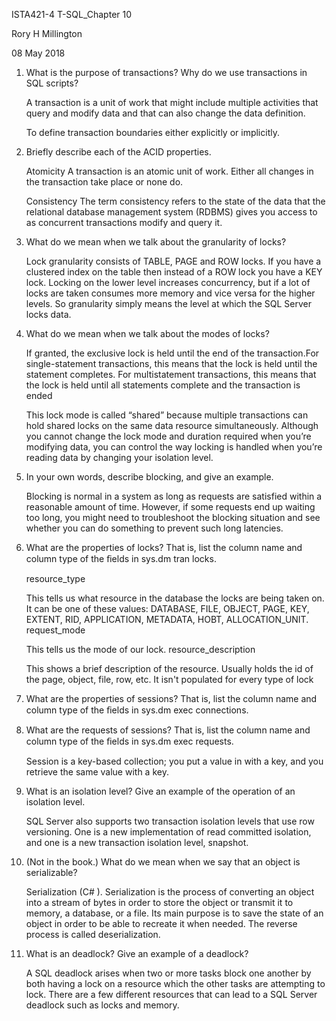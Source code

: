 ISTA421-4 T-SQL_Chapter 10

Rory H Millington

08 May 2018


1. What is the purpose of transactions? Why do we use transactions in SQL scripts?

	A transaction is a unit of work that might include multiple activities that query and modify data and that can also change the data definition.

	To define transaction boundaries either explicitly or implicitly.

2. Briefly describe each of the ACID properties.

	Atomicity A transaction is an atomic unit of work. Either all changes in the transaction take place or none do.

	Consistency The term consistency refers to the state of the data that the relational database management system (RDBMS) gives you access to as concurrent transactions modify and query it.

	
3. What do we mean when we talk about the granularity of locks?
	
	Lock granularity consists of TABLE, PAGE and ROW locks. If you have a clustered index on the table then instead of a ROW lock you have a KEY lock. Locking on the lower level increases concurrency, but if a lot of locks are taken consumes more memory and vice versa for the higher levels. So granularity simply means the level at which the SQL Server locks data.
	
4. What do we mean when we talk about the modes of locks?
	
	If granted, the exclusive lock is held until the end of the transaction.For single-statement transactions, this means that the lock is held until the statement completes. For multistatement transactions, this means that the lock is held until all statements complete and the transaction is ended

	This lock mode is called “shared” because multiple transactions can hold shared locks on the same data resource simultaneously. Although you cannot change the lock mode and duration required when you’re modifying data, you can control the way locking is handled when you’re reading data by changing your isolation level.

5. In your own words, describe blocking, and give an example.

	Blocking is normal in a system as long as requests are satisfied within a reasonable amount of time. However, if some requests end up waiting too long, you might need to troubleshoot the blocking situation and see whether you can do something to prevent such long latencies.


6. What are the properties of locks? That is, list the column name and column type of the ﬁelds in sys.dm tran locks.

	resource_type

	This tells us what resource in the database the locks are being taken on. It can be one of these values: DATABASE, FILE, OBJECT, PAGE, KEY, EXTENT, RID, APPLICATION, METADATA, HOBT, ALLOCATION_UNIT.
	request_mode

	This tells us the mode of our lock.
	resource_description

	This shows a brief description of the resource. Usually holds the id of the page, object, file, row, etc. It isn't populated for every type of lock
	

7. What are the properties of sessions? That is, list the column name and column type of the ﬁelds in sys.dm exec connections.


8. What are the requests of sessions? That is, list the column name and column type of the ﬁelds in sys.dm exec requests.
	
	Session is a key-based collection; you put a value in with a key, and you retrieve the same value with a key.

9. What is an isolation level? Give an example of the operation of an isolation level.

	SQL Server also supports two transaction isolation levels that use row versioning. One is a new implementation of read committed isolation, and one is a new transaction isolation level, snapshot.

10. (Not in the book.) What do we mean when we say that an object is serializable?

	Serialization (C# ). Serialization is the process of converting an object into a stream of bytes in order to store the object or transmit it to memory, a database, or a file. Its main purpose is to save the state of an object in order to be able to recreate it when needed. The reverse process is called deserialization.


11. What is an deadlock? Give an example of a deadlock?

	A SQL deadlock arises when two or more tasks block one another by both having a lock on a resource which the other tasks are attempting to lock. There are a few different resources that can lead to a SQL Server deadlock such as locks and memory.